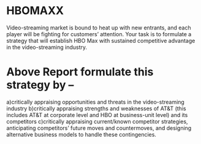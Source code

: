 # HBOMAXX
Video-streaming market is bound to heat up with new entrants, and each player will be
fighting for customers’ attention. Your task is to formulate a strategy that will establish HBO
Max with sustained competitive advantage in the video-streaming industry. 
# Above Report formulate this strategy by –
a)critically appraising opportunities and threats in the video-streaming industry
b)critically appraising strengths and weaknesses of AT&T (this includes AT&T at corporate
level and HBO at business-unit level) and its competitors
c)critically appraising current/known competitor strategies, anticipating competitors’ future
moves and countermoves, and designing alternative business models to handle these
contingencies.
